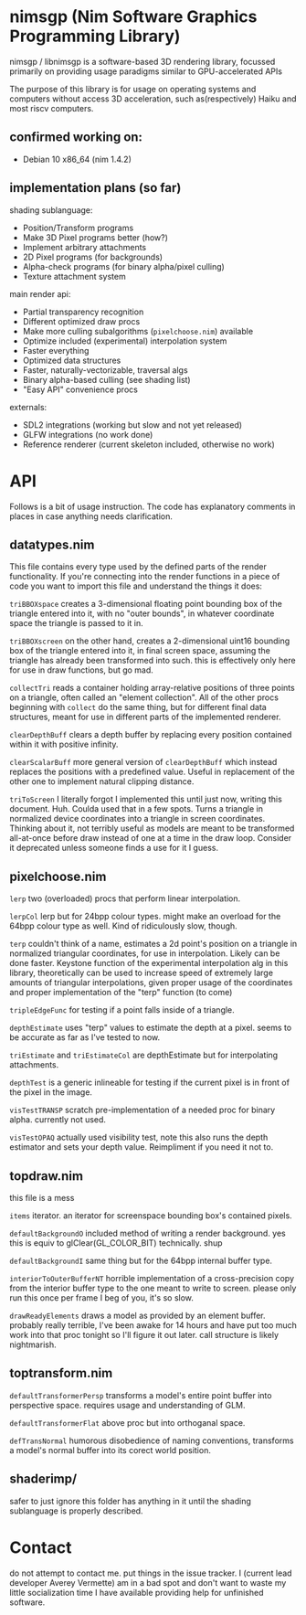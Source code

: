 # nimsgp (Nim Software Graphics Programming Library)

nimsgp / libnimsgp is a software-based 3D rendering library,
focussed primarily on providing usage paradigms similar to
GPU-accelerated APIs

The purpose of this library is for usage on operating systems
and computers without access 3D acceleration, such as(respectively)
Haiku and most riscv computers.

## confirmed working on:
 - Debian 10 x86_64 (nim 1.4.2)

## implementation plans (so far)
shading sublanguage:
 - Position/Transform programs
 - Make 3D Pixel programs better (how?)
 - Implement arbitrary attachments
 - 2D Pixel programs (for backgrounds)
 - Alpha-check programs (for binary alpha/pixel culling)
 - Texture attachment system

main render api:
 - Partial transparency recognition
 - Different optimized draw procs
 - Make more culling subalgorithms (`pixelchoose.nim`) available
 - Optimize included (experimental) interpolation system
 - Faster everything
 - Optimized data structures
 - Faster, naturally-vectorizable, traversal algs
 - Binary alpha-based culling (see shading list)
 - "Easy API" convenience procs

externals:
 - SDL2 integrations (working but slow and not yet released)
 - GLFW integrations (no work done)
 - Reference renderer (current skeleton included, otherwise no work)

# API

Follows is a bit of usage instruction. The code has explanatory
comments in places in case anything needs clarification.

## datatypes.nim

This file contains every type used by the defined parts of the
render functionality. If you're connecting into the render
functions in a piece of code you want to import this file and
understand the things it does:

`triBBOXspace` creates a 3-dimensional floating point bounding box
of the triangle entered into it, with no "outer bounds", in whatever
coordinate space the triangle is passed to it in.

`triBBOXscreen` on the other hand, creates a 2-dimensional uint16
bounding box of the triangle entered into it, in final screen space,
assuming the triangle has already been transformed into such.
this is effectively only here for use in draw functions, but go mad.

`collectTri` reads a container holding array-relative positions of
three points on a triangle, often called an "element collection".
All of the other procs beginning with `collect` do the same thing,
but for different final data structures, meant for use in different
parts of the implemented renderer.

`clearDepthBuff` clears a depth buffer by replacing every position
contained within it with positive infinity.

`clearScalarBuff` more general version of `clearDepthBuff` which
instead replaces the positions with a predefined value. Useful
in replacement of the other one to implement natural clipping distance.

`triToScreen` I literally forgot I implemented this until just now,
writing this document. Huh. Coulda used that in a few spots. Turns
a triangle in normalized device coordinates into a triangle in screen
coordinates. Thinking about it, not terribly useful as models are
meant to be transformed all-at-once before draw instead of one at
a time in the draw loop. Consider it deprecated unless someone finds
a use for it I guess.

## pixelchoose.nim

`lerp` two (overloaded) procs that perform linear interpolation.

`lerpCol` lerp but for 24bpp colour types. might make an overload
for the 64bpp colour type as well. Kind of ridiculously slow, though.

`terp` couldn't think of a name, estimates a 2d point's position
on a triangle in normalized triangular coordinates, for use in
interpolation. Likely can be done faster. Keystone function of
the experimental interpolation alg in this library, theoretically
can be used to increase speed of extremely large amounts of
triangular interpolations, given proper usage of the coordinates
and proper implementation of the "terp" function (to come)

`tripleEdgeFunc` for testing if a point falls inside of a triangle.

`depthEstimate` uses "terp" values to estimate the depth at a pixel.
seems to be accurate as far as I've tested to now.

`triEstimate` and `triEstimateCol` are depthEstimate but for
interpolating attachments.

`depthTest` is a generic inlineable for testing if the current pixel
is in front of the pixel in the image.

`visTestTRANSP` scratch pre-implementation of a needed proc for 
binary alpha. currently not used.

`visTestOPAQ` actually used visibility test, note this also runs the
depth estimator and sets your depth value. Reimpliment if you need
it not to.

## topdraw.nim

this file is a mess

`items` iterator. an iterator for screenspace bounding box's
contained pixels.

`defaultBackgroundO` included method of writing a render background.
yes this is equiv to glClear(GL_COLOR_BIT) technically. shup

`defaultBackgroundI` same thing but for the 64bpp internal buffer
type.

`interiorToOuterBufferNT` horrible implementation of a cross-precision
copy from the interior buffer type to the one meant to write to screen.
please only run this once per frame I beg of you, it's so slow.

`drawReadyElements` draws a model as provided by an element buffer.
probably really terrible, I've been awake for 14 hours and have
put too much work into that proc tonight so I'll figure it out later.
call structure is likely nightmarish.

## toptransform.nim

`defaultTransformerPersp` transforms a model's entire point buffer
into perspective space. requires usage and understanding of GLM.

`defaultTransformerFlat` above proc but into orthoganal space.

`defTransNormal` humorous disobedience of naming conventions,
transforms a model's normal buffer into its corect world position.

## shaderimp/

safer to just ignore this folder has anything in it until the shading
sublanguage is properly described.

# Contact

do not attempt to contact me. put things in the issue tracker.
I (current lead developer Averey Vermette) am in a bad spot and
don't want to waste my little socialization time I have available
providing help for unfinished software.